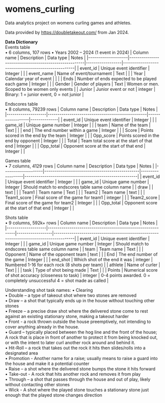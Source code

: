 # womens_curling
Data analytics project on womens curling games and athletes.

Data provided by https://doubletakeout.com/ from Jan 2024.

**Data Dictionary** <br>
Events table <br>
•	6 columns, 107 rows
•	Years 2002 – 2024 (1 event in 2024)
|     Column name    |     Description                                       |     Data type    |     Notes                                           |
|--------------------|-------------------------------------------------------|------------------|-----------------------------------------------------|
|     event_id       |     Unique event identifier                           |     Integer      |                                                     |
|     event_name     |     Name of event/tournament                          |     Text         |                                                     |
|     Year           |     Calendar year of event                            |                  |                                                     |
|     Ends           |     Number of ends expected to be played each game    |     Integer      |                                                     |
|     Gender         |     Gender of players                                 |     Text         |     Women or men. Scoped to be women only events    |
|     Junior         |     Junior event or not                               |     integer      |     Binary: 1 = junior event, 0 = not junior        |


Endscores table <br>
•	8 columns, 79239 rows
|     Column name    |     Description                                  |     Data type    |     Notes    |
|--------------------|--------------------------------------------------|------------------|--------------|
|     event_id       |     Unique event identifier                      |     Integer      |              |
|     game_id        |     Unique game number                           |     Integer      |              |
|     team           |     Name of the team                             |     Text         |              |
|     end            |     The end number within a game                 |     Integer      |              |
|     Score          |     Points scored in the end by the team         |     Integer      |              |
|     Opp_score      |     Points scored in the end by opponent         |     Integer      |              |
|     Total          |     Team total score at the start of that end    |     Integer      |              |
|     Opp_total      |     Opponent score at the start of that end      |     Integer      |              |


Games table <br>
•	7 columns, 4129 rows
|     Column name    |     Description                                |     Data type    |     Notes                                               |
|--------------------|------------------------------------------------|------------------|---------------------------------------------------------|
|     event_id       |     Unique event identifier                    |     Integer      |                                                         |
|     game_id        |     Unique game number                         |     Integer      |     Should match to endscores table same column name    |
|     draw           |                                                |     text         |                                                         |
|     Team1          |     Team name                                  |     Text         |                                                         |
|     Team2          |     Team name                                  |     text         |                                                         |
|     Team1_score    |     Final score of the game for team1          |     integer      |                                                         |
|     Team2_score    |     Final score of the game for team2          |     Integer      |                                                         |
|     Opp_total      |     Opponent score at the start of that end    |     Integer      |                                                         |


Shots table <br>
• 9 columns, 592k+ rows
|     Column name    |     Description                                             |     Data type    |     Notes                                                                              |
|--------------------|-------------------------------------------------------------|------------------|----------------------------------------------------------------------------------------|
|     event_id       |     Unique event identifier                                 |     Integer      |                                                                                        |
|     game_id        |     Unique game number                                      |     Integer      |     Should match to endscores table same column name                                   |
|     team           |     Team name                                               |     Text         |                                                                                        |
|     Opponent       |     Name of the opponent team                               |     text         |                                                                                        |
|     End            |     The end number of the game                              |     Integer      |                                                                                        |
|     end_shot       |     Which shot of the end it was                            |     integer      |     Numbered 1-16 for each rock (8 shots per team)                                     |
|     athlete        |     Name of curler                                          |     Text         |                                                                                        |
|     task           |     Type of shot being made                                 |     Text         |                                                                                        |
|     Points         |     Numerical score of shot accuracy (closeness to task)    |     integer      |     0-4 points awarded.     0 = completely unsuccessful     4 = shot made as called    |


Understanding shot task names:
•	Clearing <br>
•	Double – a type of takeout shot where two stones are removed <br>
•	Draw – a shot that typically ends up in the house without touching other stones <br>
•	Freeze – a precise draw shot where the delivered stone come to rest against an existing stationary stone, making a takeout harder <br>
•	Front - a rock thrown outside the house preemptively, not intending to cover anything already in the house. <br>
•	Guard – typically placed between the hog line and the front of the house; A rock that is place in front of another to protect it from being knocked out, or with the intent to later curl another rock around and behind it. <br>
•	Hit-Roll – a rock that takes out the rock it hits then slides/rolls into a designated area <br>
•	Promotion - Another name for a raise; usually means to raise a guard into the house and make it a potential counter <br>
•	Raise – a shot where the delivered stone bumps the stone it hits forward <br>
•	Take-out - A rock that hits another rock and removes it from play <br>
•	Through – a shot that passes through the house and out of play, likely without contacting other stones <br>
•	Wick - A shot where the played stone touches a stationary stone just enough that the played stone changes direction <br>

